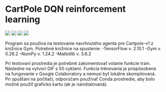 # CartPole DQN reinforcement learning
![](https://img.shields.io/badge/TensorFlow-v.%202.10.1-red) ![](https://img.shields.io/badge/Gym-v.%200.26.2-blue) ![](https://img.shields.io/badge/NumPy-v.%201.24.2-orange) ![](https://img.shields.io/badge/Matplotlib-v.%203.6.2-lightgrey)

Program sa používa na testovanie navrhnutého agenta pre Cartpole-v1 z knižnice Gym. 
Potrebné knižnice na spustenie: 
-TensorFlow v. 2.10.1
-Gym v. 0.26.2
-NumPy v. 1.24.2
-Matlotlib v. 3.6.2

Pri testovaní prostredia je potrebné zakomentovať volanie funkcie train. Následne na vytvorí GIF s 50 cyklami. 
Funkcia trénovania je prispôsobená na fungovanie v Google Colaboratory a nemusí byť lokálne skompilovaná.
Pri spušťaní na počítači, odporúčam používať Conda prostredie, aby bolo možné použiť grafickú kartu (ak je nainštalovaná).

